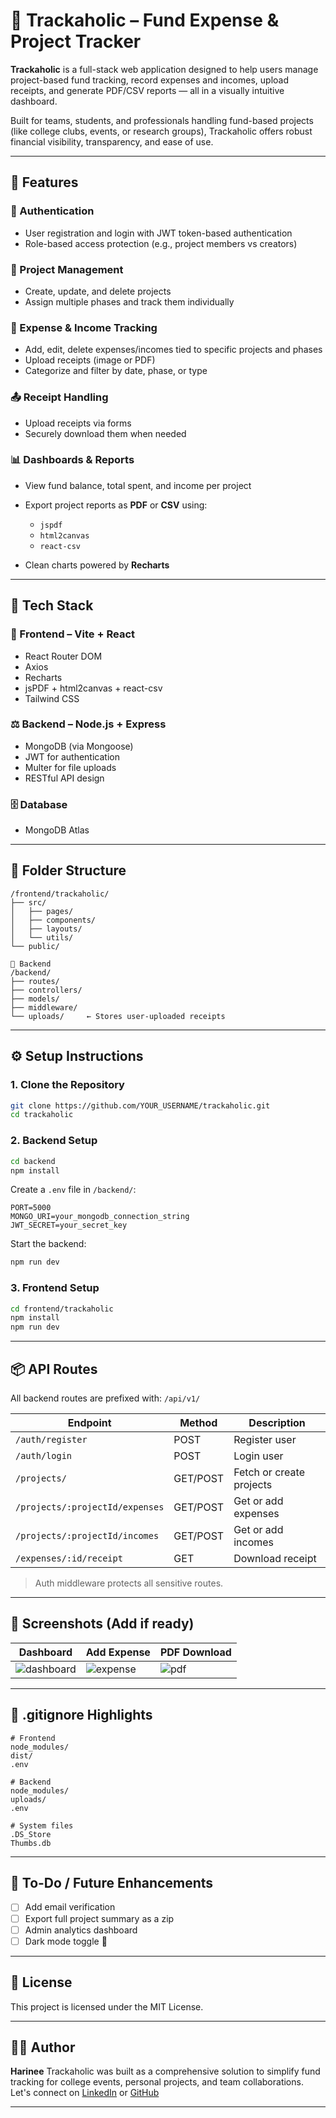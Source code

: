 # 💾 Trackaholic – Fund Expense & Project Tracker

**Trackaholic** is a full-stack web application designed to help users manage project-based fund tracking, record expenses and incomes, upload receipts, and generate PDF/CSV reports — all in a visually intuitive dashboard.

Built for teams, students, and professionals handling fund-based projects (like college clubs, events, or research groups), Trackaholic offers robust financial visibility, transparency, and ease of use.

---

## 🚀 Features

### 🔐 Authentication

* User registration and login with JWT token-based authentication
* Role-based access protection (e.g., project members vs creators)

### 📁 Project Management

* Create, update, and delete projects
* Assign multiple phases and track them individually

### 💸 Expense & Income Tracking

* Add, edit, delete expenses/incomes tied to specific projects and phases
* Upload receipts (image or PDF)
* Categorize and filter by date, phase, or type

### 📤 Receipt Handling

* Upload receipts via forms
* Securely download them when needed

### 📊 Dashboards & Reports

* View fund balance, total spent, and income per project
* Export project reports as **PDF** or **CSV** using:

  * `jspdf`
  * `html2canvas`
  * `react-csv`
* Clean charts powered by **Recharts**

---

## 🧱 Tech Stack

### 💽 Frontend – Vite + React

* React Router DOM
* Axios
* Recharts
* jsPDF + html2canvas + react-csv
* Tailwind CSS

### ⚖️ Backend – Node.js + Express

* MongoDB (via Mongoose)
* JWT for authentication
* Multer for file uploads
* RESTful API design

### 🗄️ Database

* MongoDB Atlas

---

## 📂 Folder Structure

```
/frontend/trackaholic/
├── src/
│   ├── pages/
│   ├── components/
│   ├── layouts/
│   └── utils/
└── public/

📆 Backend
/backend/
├── routes/
├── controllers/
├── models/
├── middleware/
└── uploads/     ← Stores user-uploaded receipts
```

---

## ⚙️ Setup Instructions

### 1. Clone the Repository

```bash
git clone https://github.com/YOUR_USERNAME/trackaholic.git
cd trackaholic
```

### 2. Backend Setup

```bash
cd backend
npm install
```

Create a `.env` file in `/backend/`:

```env
PORT=5000
MONGO_URI=your_mongodb_connection_string
JWT_SECRET=your_secret_key
```

Start the backend:

```bash
npm run dev
```

### 3. Frontend Setup

```bash
cd frontend/trackaholic
npm install
npm run dev
```

---

## 📦 API Routes

All backend routes are prefixed with: `/api/v1/`

| Endpoint                        | Method   | Description              |
| ------------------------------- | -------- | ------------------------ |
| `/auth/register`                | POST     | Register user            |
| `/auth/login`                   | POST     | Login user               |
| `/projects/`                    | GET/POST | Fetch or create projects |
| `/projects/:projectId/expenses` | GET/POST | Get or add expenses      |
| `/projects/:projectId/incomes`  | GET/POST | Get or add incomes       |
| `/expenses/:id/receipt`         | GET      | Download receipt         |

> Auth middleware protects all sensitive routes.

---

## 📸 Screenshots (Add if ready)

| Dashboard                          | Add Expense                        | PDF Download                   |
| ---------------------------------- | ---------------------------------- | ------------------------------ |
| ![dashboard](assets/dashboard.png) | ![expense](assets/add-expense.png) | ![pdf](assets/pdf-preview.png) |

---

## 📌 .gitignore Highlights

```gitignore
# Frontend
node_modules/
dist/
.env

# Backend
node_modules/
uploads/
.env

# System files
.DS_Store
Thumbs.db
```

---

## 📌 To-Do / Future Enhancements

* [ ] Add email verification
* [ ] Export full project summary as a zip
* [ ] Admin analytics dashboard
* [ ] Dark mode toggle 🌙

---

## 📄 License

This project is licensed under the MIT License.

---

## 🙋‍♀️ Author

**Harinee**
Trackaholic was built as a comprehensive solution to simplify fund tracking for college events, personal projects, and team collaborations.
Let's connect on [LinkedIn](https://linkedin.com/) or [GitHub](https://github.com/YOUR_USERNAME)

---

